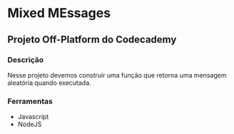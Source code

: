 # Mixed MEssages
## Projeto Off-Platform do Codecademy

### Descrição
Nesse projeto devemos construír uma função que retorna uma mensagem aleatória quando executada.

### Ferramentas
+ Javascript
+ NodeJS

